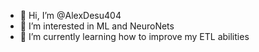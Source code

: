 - 👋 Hi, I’m @AlexDesu404
- 👀 I’m interested in ML and NeuroNets
- 🌱 I’m currently learning how to improve my ETL abilities
